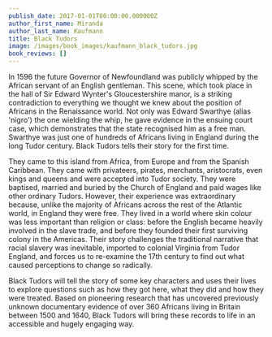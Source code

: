 ```yaml
---
publish_date: 2017-01-01T00:00:00.000000Z
author_first_name: Miranda
author_last_name: Kaufmann
title: Black Tudors
image: /images/book_images/kaufmann_black_tudors.jpg
book_reviews: []
---
```

In 1596 the future Governor of Newfoundland was publicly whipped by the African servant of an English gentleman. This scene, which took place in the hall of Sir Edward Wynter's Gloucestershire manor, is a striking contradiction to everything we thought we knew about the position of Africans in the Renaissance world. Not only was Edward Swarthye (alias 'nigro') the one wielding the whip, he gave evidence in the ensuing court case, which demonstrates that the state recognised him as a free man. Swarthye was just one of hundreds of Africans living in England during the long Tudor century. Black Tudors tells their story for the first time.

They came to this island from Africa, from Europe and from the Spanish Caribbean. They came with privateers, pirates, merchants, aristocrats, even kings and queens and were accepted into Tudor society. They were baptised, married and buried by the Church of England and paid wages like other ordinary Tudors. However, their experience was extraordinary because, unlike the majority of Africans across the rest of the Atlantic world, in England they were free. They lived in a world where skin colour was less important than religion or class: before the English became heavily involved in the slave trade, and before they founded their first surviving colony in the Americas. Their story challenges the traditional narrative that racial slavery was inevitable, imported to colonial Virginia from Tudor England, and forces us to re-examine the 17th century to find out what caused perceptions to change so radically.

Black Tudors will tell the story of some key characters and uses their lives to explore questions such as how they got here, what they did and how they were treated. Based on pioneering research that has uncovered previously unknown documentary evidence of over 360 Africans living in Britain between 1500 and 1640, Black Tudors will bring these records to life in an accessible and hugely engaging way.